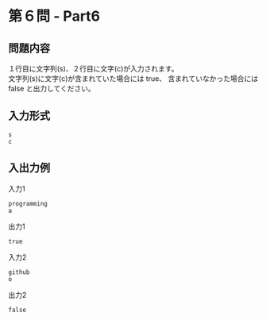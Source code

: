 # 第６問 - Part6

## 問題内容
１行目に文字列(s)、２行目に文字(c)が入力されます。  
文字列(s)に文字(c)が含まれていた場合には true、 含まれていなかった場合には false と出力してください。  

## 入力形式

```
s
c
```

## 入出力例

入力1  
```
programming
a
```

出力1  
```
true
```

入力2  
```
github
o
```

出力2  
```
false
```
